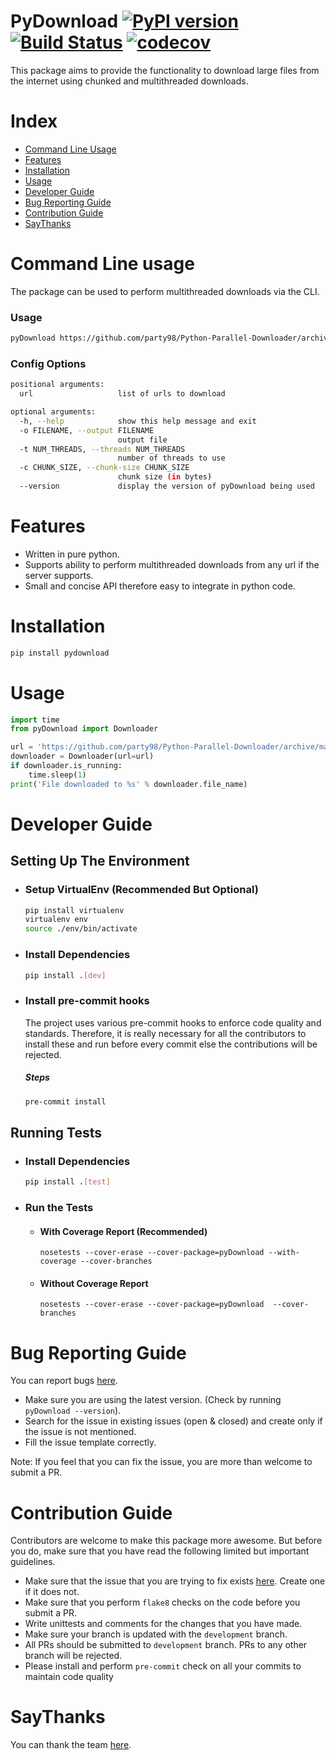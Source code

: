 # PyDownload [![PyPI version](https://badge.fury.io/py/pyDownload.svg)](https://badge.fury.io/py/pyDownload) [![Build Status](https://travis-ci.org/party98/pyDownload.svg?branch=master)](https://travis-ci.org/party98/pyDownload) [![codecov](https://codecov.io/gh/party98/pyDownload/branch/master/graph/badge.svg)](https://codecov.io/gh/party98/pyDownload)

This package aims to provide the functionality to download large files from the internet using chunked and multithreaded downloads.

# Index
 - [Command Line Usage](#command-line-usage)
 - [Features](#features)
 - [Installation](#installation)
 - [Usage](#usage)
 - [Developer Guide](#developer-guide)
 - [Bug Reporting Guide](#bug-reporting-guide)
 - [Contribution Guide](#contribution-guide)
 - [SayThanks](#saythanks)

# Command Line usage

The package can be used to perform multithreaded downloads via the CLI.

### Usage

```bash
pyDownload https://github.com/party98/Python-Parallel-Downloader/archive/master.zip
```

### Config Options
```bash
positional arguments:
  url                   list of urls to download

optional arguments:
  -h, --help            show this help message and exit
  -o FILENAME, --output FILENAME
                        output file
  -t NUM_THREADS, --threads NUM_THREADS
                        number of threads to use
  -c CHUNK_SIZE, --chunk-size CHUNK_SIZE
                        chunk size (in bytes)
  --version             display the version of pyDownload being used
```

# Features

 - Written in pure python.
 - Supports ability to perform multithreaded downloads from any url if the server supports.
 - Small and concise API therefore easy to integrate in python code.

# Installation

```bash
pip install pydownload
```

# Usage

```python
import time
from pyDownload import Downloader

url = 'https://github.com/party98/Python-Parallel-Downloader/archive/master.zip'
downloader = Downloader(url=url)
if downloader.is_running:
    time.sleep(1)
print('File downloaded to %s' % downloader.file_name)
```



# Developer Guide

## Setting Up The Environment
 - ### Setup VirtualEnv (Recommended But Optional)
   ```bash
   pip install virtualenv
   virtualenv env
   source ./env/bin/activate
   ```
 - ### Install Dependencies
   ```bash
   pip install .[dev]
   ```
 -  ### Install pre-commit hooks
    The project uses various pre-commit hooks to enforce code quality and standards. Therefore, it is really necessary for all the contributors to install these and run before every commit else the contributions will be rejected.

    ##### Steps
    ```bash
    pre-commit install
    ```

## Running Tests
 - ### Install Dependencies
   ```bash
   pip install .[test]
   ```
 - ### Run the Tests
   - #### With Coverage Report (Recommended)
     ```
     nosetests --cover-erase --cover-package=pyDownload --with-coverage --cover-branches
     ```
   - #### Without Coverage Report
     ```
     nosetests --cover-erase --cover-package=pyDownload  --cover-branches
     ```

# Bug Reporting Guide

You can report bugs [here](https://github.com/party98/pyDownload/issues).

 - Make sure you are using the latest version. (Check by running `pyDownload --version`).
 - Search for the issue in existing issues (open & closed) and create only if the issue is not mentioned.
 - Fill the issue template correctly.

Note: If you feel that you can fix the issue, you are more than welcome to submit a PR.

# Contribution Guide

Contributors are welcome to make this package more awesome. But before you do, make sure that you have read the following limited but important guidelines.

 - Make sure that the issue that you are trying to fix exists [here](https://github.com/party98/pyDownload/issues). Create one if it does not.
 - Make sure that you perform `flake8` checks on the code before you submit a PR.
 - Write unittests and comments for the changes that you have made.
 - Make sure your branch is updated with the `development` branch.
 - All PRs should be submitted to `development` branch. PRs to any other branch will be rejected.
 - Please install and perform `pre-commit` check on all your commits to maintain code quality


# SayThanks

You can thank the team [here](https://saythanks.io/to/party98).

